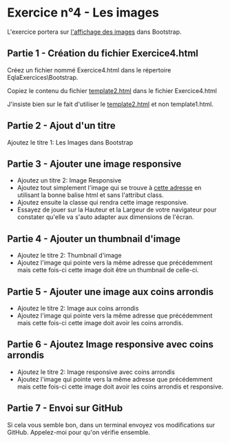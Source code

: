 # Exercice n°4 - Les images
L'exercice portera sur [l'affichage des images](/Theorie/README.md#vii-les-images "Affichage des images") dans Bootstrap.

## Partie 1 - Création du fichier Exercice4.html
Créez un fichier nommé Exercice4.html dans le répertoire EqlaExercices\Bootstrap.  

Copiez le contenu du fichier [template2.html](/Exercices/Templates/template2.html?raw=1) dans le fichier Exercice4.html

J'insiste bien sur le fait d'utiliser le [template2.html](/Exercices/Templates/template2.html?raw=1) et non template1.html.

## Partie 2 - Ajout d'un titre
Ajoutez le titre 1: Les Images dans Bootstrap

## Partie 3 - Ajouter une image responsive
- Ajoutez un titre 2: Image Responsive
- Ajoutez tout simplement l'image qui se trouve à [cette adresse](https://zamboyle.github.io/assets/img/Paris.jpg "Image de Paris") en utilisant la bonne balise html et sans l'attribut class.
- Ajoutez ensuite la classe qui rendra cette image responsive.
- Essayez de jouer sur la Hauteur et la Largeur de votre navigateur pour constater qu'elle va s'auto adapter aux dimensions de l'écran.

## Partie 4 - Ajouter un thumbnail d'image
- Ajoutez le titre 2: Thumbnail d'image
- Ajoutez l'image qui pointe vers la même adresse que précédemment mais cette fois-ci cette image doit être un thumbnail de celle-ci.
 
## Partie 5 - Ajouter une image aux coins arrondis
- Ajoutez le titre 2: Image aux coins arrondis
- Ajoutez l'image qui pointe vers la même adresse que précédemment mais cette fois-ci cette image doit avoir les coins arrondis.

## Partie 6 - Ajoutez Image responsive avec coins arrondis
- Ajoutez le titre 2: Image responsive avec coins arrondis
- Ajoutez l'image qui pointe vers la même adresse que précédemment mais cette fois-ci cette image doit avoir les coins arrondis et responsive.

## Partie 7 - Envoi sur GitHub
Si cela vous semble bon, dans un terminal envoyez vos modifications sur GitHub.
Appelez-moi pour qu'on vérifie ensemble.